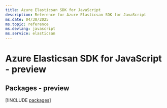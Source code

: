 ```yaml
---
title: Azure Elasticsan SDK for JavaScript
description: Reference for Azure Elasticsan SDK for JavaScript
ms.date: 04/30/2025
ms.topic: reference
ms.devlang: javascript
ms.service: elasticsan
---
```

# Azure Elasticsan SDK for JavaScript - preview
## Packages - preview
[!INCLUDE [packages](elasticsan-index.md)]